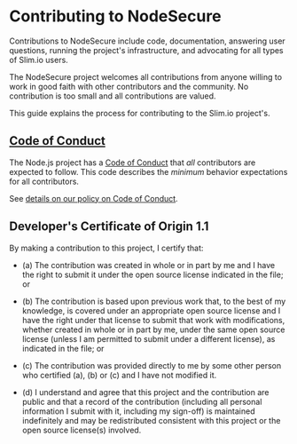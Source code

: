 # Contributing to NodeSecure

Contributions to NodeSecure include code, documentation, answering user questions,
running the project's infrastructure, and advocating for all types of Slim.io
users.

The NodeSecure project welcomes all contributions from anyone willing to work in
good faith with other contributors and the community. No contribution is too
small and all contributions are valued.

This guide explains the process for contributing to the Slim.io project's.

## [Code of Conduct](./CODE_OF_CONDUCT.md)

The Node.js project has a
[Code of Conduct](./CODE_OF_CONDUCT.md)
that *all* contributors are expected to follow. This code describes the
*minimum* behavior expectations for all contributors.

See [details on our policy on Code of Conduct](./COC_POLICY.md).

<a id="developers-certificate-of-origin"></a>
## Developer's Certificate of Origin 1.1

By making a contribution to this project, I certify that:

* (a) The contribution was created in whole or in part by me and I
  have the right to submit it under the open source license
  indicated in the file; or

* (b) The contribution is based upon previous work that, to the best
  of my knowledge, is covered under an appropriate open source
  license and I have the right under that license to submit that
  work with modifications, whether created in whole or in part
  by me, under the same open source license (unless I am
  permitted to submit under a different license), as indicated
  in the file; or

* (c) The contribution was provided directly to me by some other
  person who certified (a), (b) or (c) and I have not modified
  it.

* (d) I understand and agree that this project and the contribution
  are public and that a record of the contribution (including all
  personal information I submit with it, including my sign-off) is
  maintained indefinitely and may be redistributed consistent with
  this project or the open source license(s) involved.